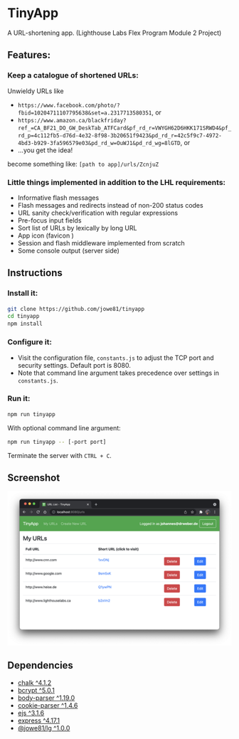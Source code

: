 # TinyApp

A URL-shortening app. 
(Lighthouse Labs Flex Program Module 2 Project)

## Features:

### Keep a catalogue of shortened URLs:
Unwieldy URLs like
* ```https://www.facebook.com/photo/?fbid=10204711107795638&set=a.2317713580351```, or
* ```https://www.amazon.ca/blackfriday?ref_=CA_BF21_DO_GW_DeskTab_ATFCard&pf_rd_r=VWYGH62D6HKK171SRWD4&pf_rd_p=4c112fb5-d76d-4e32-8f98-3b20651f9423&pd_rd_r=42c5f9c7-4972-4bd3-b929-3fa596579e03&pd_rd_w=OuWJ1&pd_rd_wg=8lGTD```, or
* ...you get the idea!

become something like: ```[path to app]/urls/ZcnjuZ```

### Little things implemented in addition to the LHL requirements:
* Informative flash messages
* Flash messages and redirects instead of non-200 status codes
* URL sanity check/verification with regular expressions
* Pre-focus input fields
* Sort list of URLs by lexically by long URL 
* App icon (favicon )
* Session and flash middleware implemented from scratch
* Some console output (server side)

## Instructions
### Install it:
```bash
git clone https://github.com/jowe81/tinyapp
cd tinyapp
npm install
```
### Configure it:
* Visit the configuration file, ```constants.js``` to adjust the TCP port and security settings. Default port is 8080.
* Note that command line argument takes precedence over settings in ```constants.js```.

### Run it:
```bash
npm run tinyapp
```
With optional command line argument:
```bash
npm run tinyapp -- [-port port]
```
Terminate the server with `CTRL + C`.

## Screenshot
![tinyapp-screen-shot.png](./tinyapp-screen-shot.png)

## Dependencies
* [chalk ^4.1.2](https://www.npmjs.com/package/chalk)
* [bcrypt ^5.0.1](https://www.npmjs.com/package/bcrypt)
* [body-parser ^1.19.0](https://www.npmjs.com/package/body-parser)    
* [cookie-parser ^1.4.6](https://www.npmjs.com/package/cookie-parser)
* [ejs ^3.1.6](https://www.npmjs.com/package/ejs)
* [express ^4.17.1](https://www.npmjs.com/package/express)
* [@jowe81/lg ^1.0.0](https://www.npmjs.com/package/@jowe81/lg)
